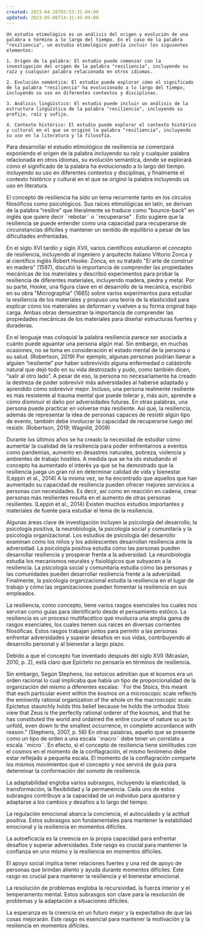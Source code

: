 ```yaml
---
created: 2023-04-26T03:53:31-04:00
updated: 2023-05-06T14:31:45-04:00
---
```

```ad-Comment
Un estudio etimológico es un análisis del origen y evolución de una palabra o término a lo largo del tiempo. En el caso de la palabra "resiliencia", un estudio etimológico podría incluir los siguientes elementos:

1. Origen de la palabra: El estudio puede comenzar con la investigación del origen de la palabra "resiliencia", incluyendo su raíz y cualquier palabra relacionada en otros idiomas.

2. Evolución semántica: El estudio puede explorar cómo el significado de la palabra "resiliencia" ha evolucionado a lo largo del tiempo, incluyendo su uso en diferentes contextos y disciplinas.

3. Análisis lingüístico: El estudio puede incluir un análisis de la estructura lingüística de la palabra "resiliencia", incluyendo su prefijo, raíz y sufijo.

4. Contexto histórico: El estudio puede explorar el contexto histórico y cultural en el que se originó la palabra "resiliencia", incluyendo su uso en la literatura y la filosofía.

```

Para desarrollar el estudio etimológico de resiliencia se comenzará exponiendo el origen de la palabra incluyendo su raíz y cualquier palabra relacionada en otros idiomas, su evolución semántica, donde se explorará cómo el significado de la palabra ha evolucionado a lo largo del tiempo. incluyendo su uso en diferentes contextos y disciplinas, y finalmente el contexto histórico y cultural en el que se originó la palabra incluyendo us uso en literatura.

El concepto de resiliencia ha sido un tema recurrente tanto en los círculos filosóficos como psicológicos. Sus raíces etimológicas en latín, se derivan de la palabra “resilire” que literalmente se traduce como "bounce-back" en inglés que quiere decir ¨rebotar¨ o ¨recuperarse" . Esto sugiere que la resiliencia se puede entender como una capacidad para recuperarse de circunstancias difíciles y mantener un sentido de equilibrio a pesar de las dificultades enfrentadas.

En el siglo XVI tardío y siglo XVII, varios científicos estudiaron el concepto de resiliencia, incluyendo al ingeniero y arquitecto italiano Vittorio Zonca y al científico inglés Robert Hooke. Zonca, en su tratado "El arte de construir en madera" (1597), discutió la importancia de comprender las propiedades mecánicas de los materiales y describió experimentos para probar la resiliencia de diferentes materiales, incluyendo madera, piedra y metal. Por su parte, Hooke, una figura clave en el desarrollo de la mecánica, escribió en su obra "Micrographia" (1665) sobre varios experimentos para estudiar la resiliencia de los materiales y propuso una teoría de la elasticidad para explicar cómo los materiales se deforman y vuelven a su forma original bajo carga. Ambas obras demuestran la importancia de comprender las propiedades mecánicas de los materiales para diseñar estructuras fuertes y duraderas.

En el lenguaje mas coloquial la palabra resiliencia parece ser asociada a cuánto puede aguantar una persona algún mal. Sin embargo, en muchas ocasiones, no se toma en consideración el estado mental de la persona o su salud. (Robertson, 2019) Por ejemplo, algunas personas podrían llamar a alguien “resiliente” por haber sobrevivido alguna enfermedad o catástrofe natural que dejó todo en su vida destrozado y pudo, como también dicen, “salir al otro lado”. A pesar de eso, la persona no necesariamente ha creado la destreza de poder sobrevivir más adversidades al haberse adaptado y aprendido cómo sobrevivir mejor. Incluso, una persona realmente resiliente es más resistente al trauma mental que puede tolerar y, más aún, aprende a cómo disminuir el daño por adversidades futuras. En otras palabras, una persona puede practicar en volverse más resiliente. Así que, la resiliencia, además de representar la idea de personas capaces de resistir algún tipo de evento, también debe involucrar la capacidad de recuperarse luego del resistir. (Robertson, 2019; Wagnild, 2009)

Durante los últimos años se ha creado la necesidad de estudiar cómo aumentar la cualidad de la resiliencia para poder enfrentarnos a eventos como pandemias, aumento en desastres naturales, pobreza, violencia y ambientes de trabajo hostiles. A medida que se ha ido estudiando el concepto ha aumentado el interés ya que se ha demostrado que la resiliencia juega un gran rol en determinar calidad de vida y bienestar. (Leppin et al., 2014) A la misma vez, se ha encontrado que aquellos que han aumentado su capacidad de resiliencia pueden ofrecer mejores servicios a personas con necesidades. Es decir, así como en reacción en cadena, crear personas más resilientes resulta en el aumento de otras personas resilientes. (Leppin et al., 2014) Existen muchos estudios importantes y materiales de fuente para estudiar el tema de la resiliencia.

Algunas áreas clave de investigación incluyen la psicología del desarrollo, la psicología positiva, la neurobiología, la psicología social y comunitaria y la psicología organizacional. Los estudios de psicología del desarrollo examinan cómo los niños y los adolescentes desarrollan resiliencia ante la adversidad. La psicología positiva estudia cómo las personas pueden desarrollar resiliencia y prosperar frente a la adversidad. La neurobiología estudia los mecanismos neurales y fisiológicos que subyacen a la resiliencia. La psicología social y comunitaria estudia cómo las personas y las comunidades pueden desarrollar resiliencia frente a la adversidad. Finalmente, la psicología organizacional estudia la resiliencia en el lugar de trabajo y cómo las organizaciones pueden fomentar la resiliencia en sus empleados.

La resiliencia, como concepto, tiene varios rasgos esenciales los cuales nos serviran como guias para identificarlo desde el pensamiento estóico. La resiliencia es un proceso multifacético que involucra una amplia gama de rasgos esenciales, los cuales tienen sus raíces en diversas corrientes filosóficas. Estos rasgos trabajan juntos para permitir a las personas enfrentar adversidades y superar desafíos en sus vidas, contribuyendo al desarrollo personal y al bienestar a largo plazo.




Debido a que el concepto fue inventado después del siglo XVII (Mcaslan, 2010, p. 2), está claro que Epícteto no pensaría en términos de resiliencia. 



Sin embargo, Según  Stephens, los estoicos admitían que el kosmos era un orden racional lo cual implicaba que había un tipo de proporcionalidad de la organización del mismo a diferentes escalas: ¨For the Stoics, this meant that each particular event within the kosmos on a microscopic scale reflects the eminently rational organization of the whole on the macroscopic scale. Epictetus staunchly holds this belief because he holds the orthodox Stoic view that Zeus is the perfectly rational orderer of the kosmos, and that he has constituted the world and ordained the entire course of nature so as to unfold, even down to the smallest occurrence, in complete accordance with reason.” (Stephens, 2007, p. 56)  En otras palabras, aquello que se presente como un tipo de orden a una escala ¨macro¨ debe tener un correlato a escala ¨micro¨. En efecto, si el concepto de resiliencia tiene similitudes con el cosmos en el momento de la conflagración, el mismo fenómeno debe estar reflejado a pequeña escala. El momento de la conflagración comparte los mismos movimientos que el concepto y nos servirá de guia para determinar la conformación del *somata* de resiliencia.

La adaptabilidad engloba varios subrasgos, incluyendo la elasticidad, la transformación, la flexibilidad y la permanencia. Cada uno de estos subrasgos contribuye a la capacidad de un individuo para ajustarse y adaptarse a los cambios y desafíos a lo largo del tiempo.

La regulación emocional abarca la conciencia, el autocuidado y la actitud positiva. Estos subrasgos son fundamentales para mantener la estabilidad emocional y la resiliencia en momentos difíciles.

La autoeficacia es la creencia en la propia capacidad para enfrentar desafíos y superar adversidades. Este rasgo es crucial para mantener la confianza en uno mismo y la resiliencia en momentos difíciles.

El apoyo social implica tener relaciones fuertes y una red de apoyo de personas que brindan aliento y ayuda durante momentos difíciles. Este rasgo es crucial para mantener la resiliencia y el bienestar emocional.

La resolución de problemas engloba la recursividad, la fuerza interior y el temperamento mental. Estos subrasgos son clave para la resolución de problemas y la adaptación a situaciones difíciles.

La esperanza es la creencia en un futuro mejor y la expectativa de que las cosas mejorarán. Este rasgo es esencial para mantener la motivación y la resiliencia en momentos difíciles.